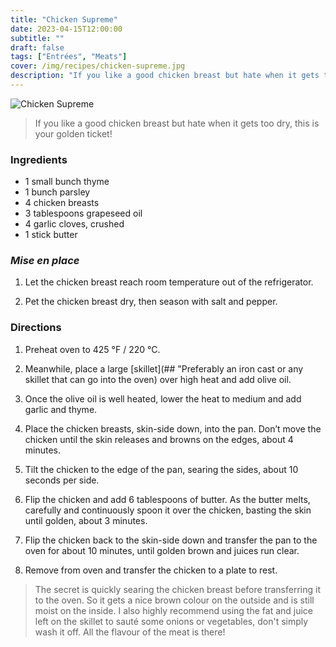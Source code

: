 ```yaml
---
title: "Chicken Supreme"
date: 2023-04-15T12:00:00
subtitle: ""
draft: false
tags: ["Entrées", "Meats"]
cover: /img/recipes/chicken-supreme.jpg
description: "If you like a good chicken breast but hate when it gets too dry, this is your golden ticket!"
---
```


<div class="my-flexbox row-collapse center basic-gap" >
  <div>
    <img src="/img/recipes/chicken-supreme.jpg" alt="Chicken Supreme" class="cover-img">
  </div>
  <div>
    <blockquote>
      If you like a good chicken breast but hate when it gets too dry, this is your golden ticket!
    </blockquote>
  </div>
</div>

### Ingredients

- 1 small bunch thyme
- 1 bunch parsley
- 4 chicken breasts
- 3 tablespoons grapeseed oil
- 4 garlic cloves, crushed
- 1 stick butter

### _Mise en place_

1. Let the chicken breast reach room temperature out of the refrigerator.

2. Pet the chicken breast dry, then season with salt and pepper.

### Directions

1. Preheat oven to 425 °F / 220 °C.

2. Meanwhile, place a large [skillet](## "Preferably an iron cast or any skillet that can go into the oven) over high heat and add olive oil.

3. Once the olive oil is well heated, lower the heat to medium and add garlic and thyme.

4. Place the chicken breasts, skin-side down, into the pan. Don’t move the chicken until the skin releases and browns on the edges, about 4 minutes.

5. Tilt the chicken to the edge of the pan, searing the sides, about 10 seconds per side.

6. Flip the chicken and add 6 tablespoons of butter. As the butter melts, carefully and continuously spoon it over the chicken, basting the skin until golden, about 3 minutes.

7. Flip the chicken back to the skin-side down and transfer the pan to the oven for about 10 minutes, until golden brown and juices run clear.

8. Remove from oven and transfer the chicken to a plate to rest.

> The secret is quickly searing the chicken breast before transferring it to the oven. So it gets a nice brown colour on the outside and is still moist on the inside. I also highly recommend using the fat and juice left on the skillet to sauté some onions or vegetables, don't simply wash it off. All the flavour of the meat is there!
